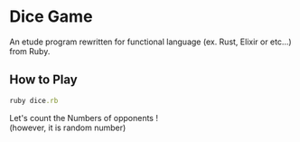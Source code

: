 Dice Game
======

<!-- Rubyで作成した簡単なプログラムをベースに適当な関数型言語に移植した習作 -->
An etude program rewritten for functional language (ex. Rust, Elixir or etc...) from Ruby.

<!-- ## 遊び方 -->
## How to Play

```ruby:dice.rb
ruby dice.rb
```

<!-- 相手のナンバーを当てよう（ただし乱数） -->
Let's count the Numbers of opponents !  
(however, it is random number)
